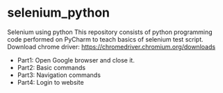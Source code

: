 # selenium_python
Selenium using python
This repository consists of python programming code performed on PyCharm to teach basics of selenium test script.
Download chrome driver: https://chromedriver.chromium.org/downloads

* Part1: Open Google browser and close it.
* Part2: Basic commands
* Part3: Navigation commands
* Part4: Login to website
